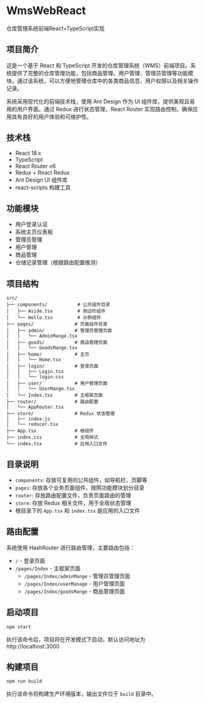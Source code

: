 # WmsWebReact

仓库管理系统前端React+TypeScript实现

## 项目简介

这是一个基于 React 和 TypeScript 开发的仓库管理系统（WMS）前端项目。系统提供了完整的仓库管理功能，包括商品管理、用户管理、管理员管理等功能模块。通过该系统，可以方便地管理仓库中的各类商品信息、用户权限以及相关操作记录。

系统采用现代化的前端技术栈，使用 Ant Design 作为 UI 组件库，提供美观且易用的用户界面。通过 Redux 进行状态管理，React Router 实现路由控制，确保应用具有良好的用户体验和可维护性。

## 技术栈

- React 18.x
- TypeScript
- React Router v6
- Redux + React Redux
- Ant Design UI 组件库
- react-scripts 构建工具

## 功能模块

- 用户登录认证
- 系统主页仪表板
- 管理员管理
- 用户管理
- 商品管理
- 仓储记录管理（根据路由配置推测）

## 项目结构

```
src/
├── components/           # 公共组件目录
│   ├── Aside.tsx         # 侧边栏组件
│   └── Hello.tsx         # 示例组件
├── pages/               # 页面组件目录
│   ├── admin/           # 管理员管理页面
│   │   └── AdminMange.tsx
│   ├── goods/           # 商品管理页面
│   │   └── GoodsMange.tsx
│   ├── home/            # 主页
│   │   └── Home.tsx
│   ├── login/           # 登录页面
│   │   ├── Login.tsx
│   │   └── login.css
│   ├── user/            # 用户管理页面
│   │   └── UserMange.tsx
│   └── Index.tsx        # 主框架页面
├── router/              # 路由配置
│   └── AppRouter.tsx
├── store/               # Redux 状态管理
│   ├── index.js
│   └── reducer.tsx
├── App.tsx              # 根组件
├── index.css            # 全局样式
└── index.tsx            # 应用入口文件

```

## 目录说明

- `components`: 存放可复用的公共组件，如导航栏、页脚等
- `pages`: 存放各个业务页面组件，按照功能模块划分目录
- `router`: 存放路由配置文件，负责页面路由的管理
- `store`: 存放 Redux 相关文件，用于全局状态管理
- 根目录下的 `App.tsx` 和 `index.tsx` 是应用的入口文件

## 路由配置

系统使用 HashRouter 进行路由管理，主要路由包括：

- `/` - 登录页面
- `/pages/Index` - 主框架页面
  - `/pages/Index/adminMange` - 管理员管理页面
  - `/pages/Index/userManage` - 用户管理页面
  - `/pages/Index/goodsMange` - 商品管理页面

## 启动项目

```bash
npm start
```

执行该命令后，项目将在开发模式下启动，默认访问地址为 http://localhost:3000

## 构建项目

```bash
npm run build
```

执行该命令将构建生产环境版本，输出文件位于 `build` 目录中。